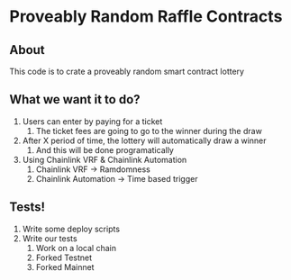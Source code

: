 # Proveably Random Raffle Contracts

## About

This code is to crate a proveably random smart contract lottery

## What we want it to do?

1. Users can enter by paying for a ticket
   1. The ticket fees are going to go to the winner during the draw
2. After X period of time, the lottery will automatically draw a winner
   1. And  this will be done programatically
3. Using Chainlink VRF & Chainlink Automation
   1. Chainlink VRF -> Ramdomness 
   2. Chainlink Automation -> Time based trigger

## Tests!
1. Write some deploy scripts
2. Write our tests  
   1. Work on a local chain
   2. Forked Testnet
   3. Forked Mainnet